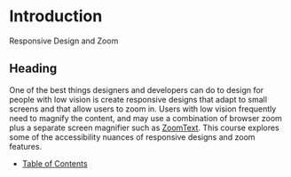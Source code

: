 # Introduction

Responsive Design and Zoom

## Heading

One of the best things designers and developers can do to design for people with low vision is create responsive designs that adapt to small screens and that allow users to zoom in. Users with low vision frequently need to magnify the content, and may use a combination of browser zoom plus a separate screen magnifier such as [ZoomText](https://zoomtext.com/products/). This course explores some of the accessibility nuances of responsive designs and zoom features.

- [Table of Contents](toc.md)
